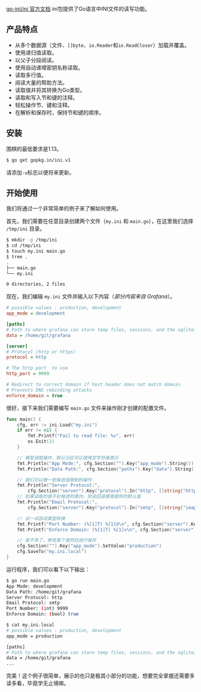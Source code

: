 [go-ini/ini 官方文档](https://ini.unknwon.io/docs/intro/getting_started)	ini包提供了Go语言中INI文件的读写功能。

## 产品特点

- 从多个数据源（文件、`[]byte`、`io.Reader`和`io.ReadCloser`）加载并覆盖。
- 使用递归值读取。
- 以父子分段阅读。
- 使用自动递增密钥名称读取。
- 读取多行值。
- 阅读大量的帮助方法。
- 读取值并将其转换为Go类型。
- 读取和写入节和键的注释。
- 轻松操作节、键和注释。
- 在解析和保存时，保持节和键的顺序。

## 安装

围棋的最低要求是1.13。

```sh
$ go get gopkg.in/ini.v1
```

请添加`-u`标志以便将来更新。

## 开始使用

我们将通过一个非常简单的例子来了解如何使用。

首先，我们需要在任意目录创建两个文件（`my.ini` 和 `main.go`），在这里我们选择 `/tmp/ini` 目录。

```sh
$ mkdir -p /tmp/ini
$ cd /tmp/ini
$ touch my.ini main.go
$ tree .
.
├── main.go
└── my.ini

0 directories, 2 files
```

现在，我们编辑 `my.ini` 文件并输入以下内容（_部分内容来自 Grafana_）。

```ini
# possible values : production, development
app_mode = development

[paths]
# Path to where grafana can store temp files, sessions, and the sqlite3 db (if that is used)
data = /home/git/grafana

[server]
# Protocol (http or https)
protocol = http

# The http port  to use
http_port = 9999

# Redirect to correct domain if host header does not match domain
# Prevents DNS rebinding attacks
enforce_domain = true
```

很好，接下来我们需要编写 `main.go` 文件来操作刚才创建的配置文件。

```go
func main() {
    cfg, err := ini.Load("my.ini")
    if err != nil {
        fmt.Printf("Fail to read file: %v", err)
        os.Exit(1)
    }

    // 典型读取操作，默认分区可以使用空字符串表示
    fmt.Println("App Mode:", cfg.Section("").Key("app_mode").String())
    fmt.Println("Data Path:", cfg.Section("paths").Key("data").String())

    // 我们可以做一些候选值限制的操作
    fmt.Println("Server Protocol:",
        cfg.Section("server").Key("protocol").In("http", []string{"http", "https"}))
    // 如果读取的值不在候选列表内，则会回退使用提供的默认值
    fmt.Println("Email Protocol:",
        cfg.Section("server").Key("protocol").In("smtp", []string{"imap", "smtp"}))

    // 试一试自动类型转换
    fmt.Printf("Port Number: (%[1]T) %[1]d\n", cfg.Section("server").Key("http_port").MustInt(9999))
    fmt.Printf("Enforce Domain: (%[1]T) %[1]v\n", cfg.Section("server").Key("enforce_domain").MustBool(false))

    // 差不多了，修改某个值然后进行保存
    cfg.Section("").Key("app_mode").SetValue("production")
    cfg.SaveTo("my.ini.local")
}
```

运行程序，我们可以看下以下输出：

```sh
$ go run main.go
App Mode: development
Data Path: /home/git/grafana
Server Protocol: http
Email Protocol: smtp
Port Number: (int) 9999
Enforce Domain: (bool) true

$ cat my.ini.local
# possible values : production, development
app_mode = production

[paths]
# Path to where grafana can store temp files, sessions, and the sqlite3 db (if that is used)
data = /home/git/grafana
...
```

完美！这个例子很简单，展示的也只是极其小部分的功能，想要完全掌握还需要多读多看，毕竟学无止境嘛。

